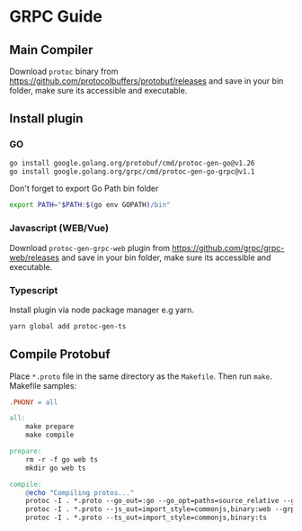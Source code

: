 # GRPC Guide

## Main Compiler
Download ```protoc``` binary from https://github.com/protocolbuffers/protobuf/releases and save in your bin folder, make sure its accessible and executable.

## Install plugin
### GO
```bash
go install google.golang.org/protobuf/cmd/protoc-gen-go@v1.26
go install google.golang.org/grpc/cmd/protoc-gen-go-grpc@v1.1
```
Don't forget to export Go Path bin folder
```bash
export PATH="$PATH:$(go env GOPATH)/bin"
```

### Javascript (WEB/Vue)
Download ```protoc-gen-grpc-web``` plugin from https://github.com/grpc/grpc-web/releases and save in your bin folder, make sure its accessible and executable.

### Typescript
Install  plugin via node package manager e.g yarn.
```bash
yarn global add protoc-gen-ts
```
## Compile Protobuf
Place ```*.proto``` file in the same directory as the ```Makefile```. Then run ```make```.
Makefile samples:
```Makefile
.PHONY = all

all:
	make prepare
	make compile

prepare:
	rm -r -f go web ts
	mkdir go web ts

compile:
	@echo "Compiling protos..."
	protoc -I . *.proto --go_out=:go --go_opt=paths=source_relative --go-grpc_out=:go --go-grpc_opt=paths=source_relative --go-grpc_opt=require_unimplemented_servers=false
	protoc -I . *.proto --js_out=import_style=commonjs,binary:web --grpc-web_out=import_style=commonjs,mode=grpcwebtext:web
	protoc -I . *.proto --ts_out=import_style=commonjs,binary:ts
  ```
